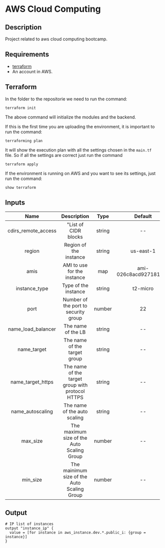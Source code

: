 # AWS Cloud Computing

## Description
Project related to aws cloud computing bootcamp.

## Requirements
- [terraform](https://www.terraform.io/downloads.html) 
- An account in AWS.

## Terraform
In the folder to the repositorie we need to run the command:

``` ssh
terraform init
```
The above command will initialize the modules and the backend.

If this is the first time you are uploading the environment, it is important to run the command:

``` ssh
terraforming plan
```
It will show the execution plan with all the settings chosen in the ```main.tf``` file. So if all the settings are correct just run the command

 ``` ssh
terraform apply
 ```

If the environment is running on AWS and you want to see its settings, just run the command:

``` ssh
show terraform
```

## Inputs

|Name|Description|Type|Default|Optional|
|:-:|:-:|:-:|:-:|:-:|
|cdirs_remote_access|"List of CIDR blocks|string|--|No|
|region|Region of the instance|string|us-east-1|Yes|
|amis|AMI to use for the instance|map|ami-026c8acd92718196b|Yes|
|instance_type|Type of the instance|string|t2-micro|Yes|
|port|Number of the port to security group|number|22|Yes|
|name_load_balancer|The name of the LB|string|--|No|
|name_target|The name of the target group|string|--|No|
|name_target_https|The name of the target group with protocol HTTPS|string|--|No|
|name_autoscaling|The name of the auto scaling|string|--|No|
|max_size|The maximum size of the Auto Scaling Group|number|--|No|
|min_size|The mainimum size of the Auto Scaling Group|number|--|No|

## Output

```
# IP list of instances
output "instance_ip" {
  value = [for instance in aws_instance.dev.*.public_i: {group = instance}]
}
```
